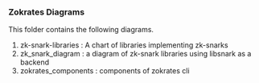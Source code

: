 ### Zokrates Diagrams

This folder contains the following diagrams. 

1. zk-snark-libraries : A chart of libraries implementing zk-snarks 
2. zk_snark_diagram : a diagram of zk-snark libraries using libsnark as a backend
3. zokrates_components : components of zokrates cli

